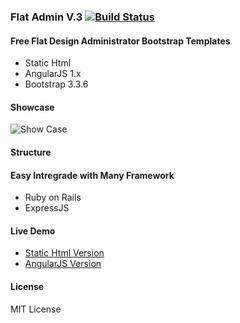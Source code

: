 ### Flat Admin V.3 [![Build Status](https://travis-ci.org/tui2tone/flat-admin-bootstrap-templates.svg?branch=dev-v3)](https://travis-ci.org/tui2tone/flat-admin-bootstrap-templates)
#### Free Flat Design Administrator Bootstrap Templates

- Static Html
- AngularJS 1.x
- Bootstrap 3.3.6

#### Showcase
![Show Case](http://templates.tui2tone.com/flat-admin/assets/images/flat-admin-showcase-mini.jpg)

#### Structure

#### Easy Intregrade with Many Framework

- Ruby on Rails
- ExpressJS

#### Live Demo

- [Static Html Version](http://templates.tui2tone.com/flat-admin/v3/html/index.html)
- [AngularJS Version](http://templates.tui2tone.com/flat-admin/v3/angularjs/index.html)

#### License

MIT License